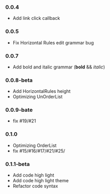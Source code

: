 ### 0.0.4
* Add link click callback 

### 0.0.5
* Fix Horizontal Rules edit grammar bug

### 0.0.7
* Add bold and italic grammar (__bold__ && _italic_)

### 0.0.8-beta
* Add HorizontalRules height
* Optimizing UnOrderList

### 0.0.9-bate
* fix #19/#21

### 0.1.0
* Optimizing OrderList
* fix #15/#16/#17/#21/#25/

### 0.1.1-beta
* Add code high light
* Add code high light theme
* Refactor code syntax
